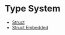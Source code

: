# Type System



* [Struct](https://github.com/robsonoduarte/learn-go/blob/69a7aeb662f0dc3e430fdaddd752535ad2c4dd8a/go-curse/type-system/struct/struct.go#L3)
* [Struct Embedded](https://github.com/robsonoduarte/learn-go/blob/69a7aeb662f0dc3e430fdaddd752535ad2c4dd8a/go-curse/type-system/struct-embedded/struct-embedded.go)
